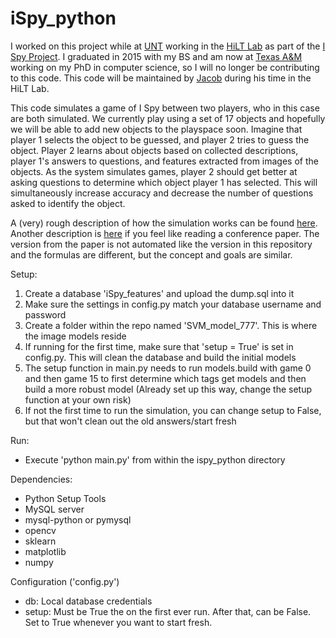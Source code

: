 # iSpy_python

I worked on this project while at [UNT](http://unt.edu) working in the [HiLT Lab](http://hilt.cse.unt.edu) as part of the [I Spy Project](http://hilt.cse.unt.edu/ispy.html). I graduated in 2015 with my BS and am now at [Texas A&M](http://tamu.edu) working on my PhD in computer science, so I will no longer be contributing to this code. This code will be maintained by [Jacob](http://github.com/jacobbrunson) during his time in the HiLT Lab.

This code simulates a game of I Spy between two players, who in this case are both simulated. We currently play using a set of 17 objects and hopefully we will be able to add new objects to the playspace soon. Imagine that player 1 selects the object to be guessed, and player 2 tries to guess the object. Player 2 learns about objects based on collected descriptions, player 1's answers to questions, and features extracted from images of the objects. As the system simulates games, player 2 should get better at asking questions to determine which object player 1 has selected. This will simultaneously increase accuracy and decrease the number of questions asked to identify the object.

A (very) rough description of how the simulation works can be found [here](http://hilt.cse.unt.edu/static/images/projects/ispy/SUREPoster2014.pdf). Another description is [here](http://www.aaai.org/ocs/index.php/WS/AAAIW15/paper/viewFile/10074/10210) if you feel like reading a conference paper. The version from the paper is not automated like the version in this repository and the formulas are different, but the concept and goals are similar.

Setup:

1. Create a database 'iSpy_features' and upload the dump.sql into it
2. Make sure the settings in config.py match your database username and password
3. Create a folder within the repo named 'SVM_model_777'. This is where the image models reside
4. If running for the first time, make sure that 'setup = True' is set in config.py. This will clean the database and build the initial models
5. The setup function in main.py needs to run models.build with game 0 and then game 15 to first determine which tags get models and then build a more robust model (Already set up this way, change the setup function at your own risk)
6. If not the first time to run the simulation, you can change setup to False, but that won't clean out the old answers/start fresh

Run:
- Execute 'python main.py' from within the ispy_python directory

Dependencies:
- Python Setup Tools
- MySQL server
- mysql-python or pymysql
- opencv
- sklearn
- matplotlib
- numpy

Configuration ('config.py')
- db: Local database credentials
- setup: Must be True the on the first ever run. After that, can be False. Set to True whenever you want to start fresh.
